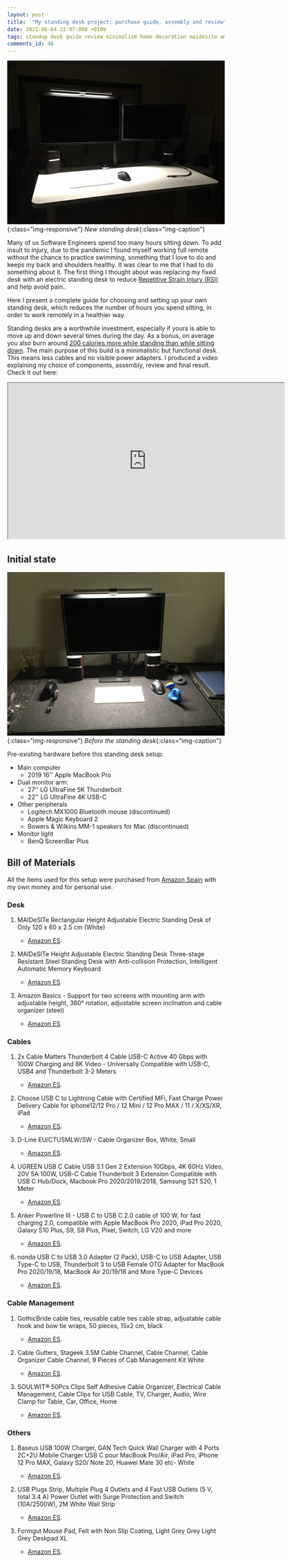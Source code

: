 ```yaml
---
layout: post
title:  "My standing desk project: purchase guide, assembly and review"
date: 2021-06-04 22:07:000 +0100
tags: standup desk guide review minimalism home decoration maidesite amazon anker baseus programming hardware office desktop
comments_id: 46
---
```


![After](/assets/images/post-images/2021-06-19-standup-desk-guide/after.jpg){:class="img-responsive"}
*New standing desk*{:class="img-caption"}


Many of us Software Engineers spend too many hours sitting down. To add insult to injury, due to the pandemic I found myself working full remote without the chance to practice swimming, something that I love to do and keeps my back and shoulders healthy. It was clear to me that I had to do something about it. The first thing I thought about was replacing my fixed desk with an electric standing desk to reduce [Repetitive Strain Injury (RSI)](https://en.wikipedia.org/wiki/Repetitive_strain_injury) and help avoid pain..

Here I present a complete guide for choosing and setting up your own standing desk, which reduces the number of hours you spend sitting, in order to work remotely in a healthier way.

Standing desks are a worthwhile investment, especially if yours is able to move up and down several times during the day. As a bonus, on average you also burn around [200 calories more while standing than while sitting down](https://www.startstanding.org/calculate-calories-burned-sitting-vs-standing/). The main purpose of this build is a minimalistic but functional desk. This means less cables and no visible power adapters. I produced a video explaining my choice of components, assembly, review and final result. Check it out here:

<iframe width="640" height="360"
src="https://www.youtube.com/embed/2-g5yeE3bEM">
</iframe>

## Initial state

![Before](/assets/images/post-images/2021-06-19-standup-desk-guide/before.jpg){:class="img-responsive"}
*Before the standing desk*{:class="img-caption"}

Pre-existing hardware before this standing desk setup:

- Main computer
	- 2019 16'' Apple MacBook Pro
- Dual monitor arm:
	- 27'' LG UltraFine 5K Thunderbolt
	- 22'' LG UltraFine 4K USB-C
- Other peripherals
	- Logitech MX1000 Bluetooth mouse (discontinued)
	- Apple Magic Keyboard 2
	- Bowers & Wilkins MM-1	speakers for Mac (discontinued)
- Monitor light
	- BenQ ScreenBar Plus

## Bill of Materials

All the items used for this setup were purchased from [Amazon Spain](https://www.amazon.es) with my own money and for personal use.

### Desk

1.  MAIDeSITe Rectangular Height Adjustable Electric Standing Desk of Only 120 x 60 x 2.5 cm (White)
	- [Amazon ES](https://amzn.to/2TPF30s):

2. MAIDeSITe Height Adjustable Electric Standing Desk Three-stage Resistant Steel Standing Desk with Anti-collision Protection, Intelligent Automatic Memory Keyboard
	- [Amazon ES](https://amzn.to/3wCQyXr)

3. Amazon Basics - Support for two screens with mounting arm with adjustable height, 360° rotation, adjustable screen inclination and cable organizer (steel)
	- [Amazon ES](https://amzn.to/3iJboQW)

### Cables

1. 2x Cable Matters Thunderbolt 4 Cable USB-C Active 40 Gbps with 100W Charging and 8K Video - Universally Compatible with USB-C, USB4 and Thunderbolt 3-2 Meters
	- [Amazon ES](https://amzn.to/3xuIW9k).

2. Choose USB C to Lightning Cable with Certified MFi, Fast Charge Power Delivery Cable for iphone12/12 Pro / 12 Mini / 12 Pro MAX / 11 / X/XS/XR, iPad
	- [Amazon ES](https://amzn.to/35xpIUE).

3. D-Line EU/CTUSMLW/SW - Cable Organizer Box, White, Small
	- [Amazon ES](https://amzn.to/2UftuzO).

4. UGREEN USB C Cable USB 3.1 Gen 2 Extension 10Gbps, 4K 60Hz Video, 20V 5A 100W, USB-C Cable Thunderbolt 3 Extension Compatible with USB C Hub/Dock, Macbook Pro 2020/2019/2018, Samsung S21 S20, 1 Meter
	- [Amazon ES](https://amzn.to/3wAInel).

5. Anker Powerline III - USB C to USB C 2.0 cable of 100 W, for fast charging 2.0, compatible with Apple MacBook Pro 2020, iPad Pro 2020, Galaxy S10 Plus, S9, S8 Plus, Pixel, Switch, LG V20 and more
	- [Amazon ES](https://amzn.to/3q3gU2k).

6. nonda USB C to USB 3.0 Adapter (2 Pack), USB-C to USB Adapter, USB Type-C to USB, Thunderbolt 3 to USB Female OTG Adapter for MacBook Pro 2020/19/18, MacBook Air 20/19/18 and More Type-C Devices
	- [Amazon ES](https://amzn.to/3q2Gjt3).



### Cable Management

1. GothicBride cable ties, reusable cable ties cable strap, adjustable cable hook and bow tie wraps, 50 pieces, 15x2 cm, black
	- [Amazon ES](https://amzn.to/3q30Ayt).

2. Cable Gutters, Stageek 3.5M Cable Channel, Cable Channel, Cable Organizer Cable Channel, 9 Pieces of Cab Management Kit White
	- [Amazon ES](https://amzn.to/3cQqDDP).

3. SOULWIT® 50Pcs Clips Self Adhesive Cable Organizer, Electrical Cable Management, Cable Clips for USB Cable, TV, Charger, Audio, Wire Clamp for Table, Car, Office, Home
	- [Amazon ES](https://amzn.to/3gDdTS9).

### Others

1. Baseus USB 100W Charger, GAN Tech Quick Wall Charger with 4 Ports 2C+2U Mobile Charger USB C pour MacBook Pro/Air, iPad Pro, iPhone 12 Pro MAX, Galaxy S20/ Note 20, Huawei Mate 30 etc- White
	- [Amazon ES](https://amzn.to/3wzv65P).

2. USB Plugs Strip, Multiple Plug 4 Outlets and 4 Fast USB Outlets (5 V, total 3.4 A) Power Outlet with Surge Protection and Switch (10A/2500W), 2M White Wall Strip
	- [Amazon ES](https://amzn.to/3wEaMjM3).

3. Formgut Mouse Pad, Felt with Non Slip Coating, Light Grey Grey Light Grey Deskpad XL
	- [Amazon ES](https://amzn.to/3xrrOS2).  
